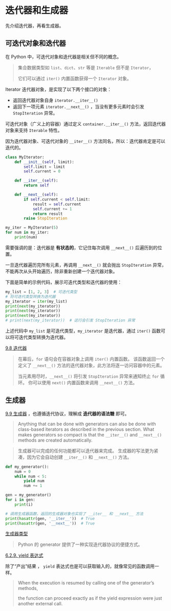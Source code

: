 # 迭代器和生成器

先介绍迭代器，再看生成器。

## 可迭代对象和迭代器

在 Python 中，可迭代对象和迭代器是相关但不同的概念。 

> 集合数据类型如 `list`、`dict`、`str` 等是 `Iterable` 但不是 `Iterator`，
>
> 它们可以通过 `iter()` 内置函数获得一个 `Iterator` 对象。

Iterator 迭代器对象，是实现了以下两个接口的对象：

- 返回迭代器对象自身 `iterator.__iter__()`
- 返回下一项元素 `iterator.__next__()` ，当没有更多元素时会引发 `StopIteration` 异常。 

可迭代对象（广义上的容器）通过定义 `container.__iter__()` 方法，返回迭代器对象来支持 `Iterable` 特性。

因为迭代器对象、可迭代对象的 `__iter__()` 方法同名，所以：迭代器肯定是可以迭代的。

```python
class MyIterator:
    def __init__(self, limit):
        self.limit = limit
        self.current = 0

    def __iter__(self):
        return self

    def __next__(self):
        if self.current < self.limit:
            result = self.current
            self.current += 1
            return result
        raise StopIteration

my_iter = MyIterator(5)
for num in my_iter:
    print(num)
```

需要强调的是：迭代器是 **有状态的**，它记住每次调用 `__next__()` 后遍历到的位置。

一旦迭代器遍历完所有元素，再调用 `__next__()` 就会抛出 `StopIteration` 异常，不能再次从头开始遍历，除非重新创建一个迭代器对象。 

下面是简单的示例代码，展示可迭代类型和迭代器的使用：

 ```python
 my_list = [1, 2, 3]  # 可迭代类型 
 # 将可迭代类型转换为迭代器 
 my_iterator = iter(my_list) 
 print(next(my_iterator))   
 print(next(my_iterator))   
 print(next(my_iterator))   
 # print(next(my_iterator))  # 这行会引发 StopIteration 异常 
 ```

上述代码中 `my_list` 是可迭代类型，`my_iterator` 是迭代器，通过 `iter()` 函数可以将可迭代类型转换为迭代器。 

[9.8 迭代器]( https://docs.python.org/zh-cn/3/tutorial/classes.html#iterators)

>  在幕后，`for` 语句会在容器对象上调用 `iter()` 内置函数。 该函数返回一个定义了 `__next__()` 方法的迭代器对象，此方法将逐一访问容器中的元素。 
>
> 当元素用尽时，`__next__()` 将引发 `StopIteration` 异常来通知终止 `for` 循环。 你可以使用 `next()` 内置函数来调用 `__next__()` 方法。

## 生成器

[9.9 生成器](https://docs.python.org/3.13/tutorial/classes.html#generators) ，也遵循迭代协议，理解成 **迭代器的语法糖** 即可。

> Anything that can be done with generators can also be done with class-based iterators as described in the previous section. What makes generators so compact is that the `__iter__()` and `__next__()` methods are created automatically.

> 生成器可以完成的任何功能都可以迭代器来完成。 生成器的写法更为紧凑，因为它会自动创建 `__iter__()` 和 `__next__()` 方法。

```python
def my_generator():
    num = 0
    while num < 5:
        yield num
        num += 1

gen = my_generator()
for i in gen:
    print(i)

# 调用生成器函数，返回的生成器对象也实现了 __iter__ 和 __next__ 方法
print(hasattr(gen, '__iter__'))  # True
print(hasattr(gen, '__next__'))  # True
```

[生成器类型](https://docs.python.org/zh-cn/3/library/stdtypes.html#generator-types)

> Python 的 generator 提供了一种实现迭代器协议的便捷方式。

[6.2.9. yield 表达式](https://docs.python.org/zh-cn/3/reference/expressions.html#yieldexpr)

除了“产出”结果 ， `yield` 表达式也是可以获取输入的，就像常见的函数调用一样。

> When the execution is resumed by calling one of the generator’s methods,
>
> the function can proceed exactly as if the yield expression were just another external call. 